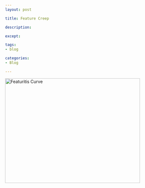 ```yaml
---
layout: post

title: Feature Creep

description:

except:

tags:
- blog

categories:
- Blog

---
```




<a href="http://www.flickr.com/photos/58683663@N00/205401130/" title="Featuritis Curve by eb.ezzy, on Flickr"><img src="http://farm1.staticflickr.com/88/205401130_4b5211c30a.jpg" width="440" height="343" alt="Featuritis Curve"></a>

